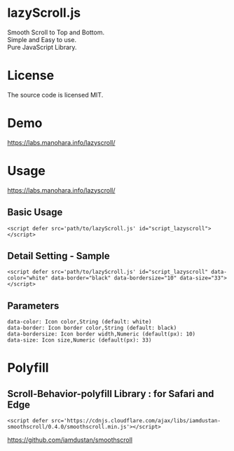 # lazyScroll.js
Smooth Scroll to Top and Bottom.<br/>
Simple and Easy to use.<br/>
Pure JavaScript Library.
# License
The source code is licensed MIT.
# Demo
https://labs.manohara.info/lazyscroll/
# Usage
https://labs.manohara.info/lazyscroll/
## Basic Usage
```
<script defer src='path/to/lazyScroll.js' id="script_lazyscroll"></script>
```

## Detail Setting - Sample
```
<script defer src='path/to/lazyScroll.js' id="script_lazyscroll" data-color="white" data-border="black" data-bordersize="10" data-size="33"></script>
```

## Parameters
```
data-color: Icon color,String (default: white)
data-border: Icon border color,String (default: black)
data-bordersize: Icon border width,Numeric (default(px): 10)
data-size: Icon size,Numeric (default(px): 33)
```

# Polyfill
## Scroll-Behavior-polyfill Library : for Safari and Edge
```
<script defer src='https://cdnjs.cloudflare.com/ajax/libs/iamdustan-smoothscroll/0.4.0/smoothscroll.min.js'></script>
```
https://github.com/iamdustan/smoothscroll
